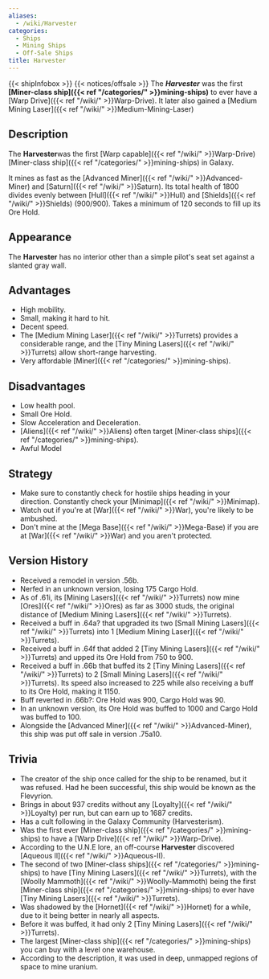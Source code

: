 ```yaml
---
aliases:
  - /wiki/Harvester
categories:
  - Ships
  - Mining Ships
  - Off-Sale Ships
title: Harvester
---
```


{{< shipInfobox >}} {{< notices/offsale >}} The **_Harvester_** was the first **[Miner-class ship]({{< ref "/categories/" >}}mining-ships)** to ever have a [Warp Drive]({{< ref "/wiki/" >}}Warp-Drive). It later also gained a [Medium Mining Laser]({{< ref "/wiki/" >}}Medium-Mining-Laser)

## Description

The **Harvester**was the first [Warp capable]({{< ref "/wiki/" >}}Warp-Drive) [Miner-class ship]({{< ref "/categories/" >}}mining-ships) in Galaxy.

It mines as fast as the [Advanced Miner]({{< ref "/wiki/" >}}Advanced-Miner) and [Saturn]({{< ref "/wiki/" >}}Saturn). Its total health of 1800 divides evenly between [Hull]({{< ref "/wiki/" >}}Hull) and [Shields]({{< ref "/wiki/" >}}Shields) (900/900). Takes a minimum of 120 seconds to fill up its Ore Hold.

## Appearance

The **Harvester** has no interior other than a simple pilot's seat set against a slanted gray wall.

## Advantages

- High mobility.
- Small, making it hard to hit.
- Decent speed.
- The [Medium Mining Laser]({{< ref "/wiki/" >}}Turrets) provides a considerable range, and the [Tiny Mining Lasers]({{< ref "/wiki/" >}}Turrets) allow short-range harvesting.
- Very affordable [Miner]({{< ref "/categories/" >}}mining-ships).

## Disadvantages

- Low health pool.
- Small Ore Hold.
- Slow Acceleration and Deceleration.
- [Aliens]({{< ref "/wiki/" >}}Aliens) often target [Miner-class ships]({{< ref "/categories/" >}}mining-ships).
- Awful Model

## Strategy

- Make sure to constantly check for hostile ships heading in your direction. Constantly check your [Minimap]({{< ref "/wiki/" >}}Minimap).
- Watch out if you're at [War]({{< ref "/wiki/" >}}War), you're likely to be ambushed.
- Don't mine at the [Mega Base]({{< ref "/wiki/" >}}Mega-Base) if you are at [War]({{< ref "/wiki/" >}}War) and you aren't protected.

## Version History

- Received a remodel in version .56b.
- Nerfed in an unknown version, losing 175 Cargo Hold.
- As of .61i, its [Mining Lasers]({{< ref "/wiki/" >}}Turrets) now mine [Ores]({{< ref "/wiki/" >}}Ores) as far as 3000 studs, the original distance of [Medium Mining Lasers]({{< ref "/wiki/" >}}Turrets).
- Received a buff in .64a? that upgraded its two [Small Mining Lasers]({{< ref "/wiki/" >}}Turrets) into 1 [Medium Mining Laser]({{< ref "/wiki/" >}}Turrets).
- Received a buff in .64f that added 2 [Tiny Mining Lasers]({{< ref "/wiki/" >}}Turrets) and upped its Ore Hold from 750 to 900.
- Received a buff in .66b that buffed its 2 [Tiny Mining Lasers]({{< ref "/wiki/" >}}Turrets) to 2 [Small Mining Lasers]({{< ref "/wiki/" >}}Turrets). Its speed also increased to 225 while also receiving a buff to its Ore Hold, making it 1150.
- Buff reverted in .66b?: Ore Hold was 900, Cargo Hold was 90.
- In an unknown version, its Ore Hold was buffed to 1000 and Cargo Hold was buffed to 100.
- Alongside the [Advanced Miner]({{< ref "/wiki/" >}}Advanced-Miner), this ship was put off sale in version .75a10.

## Trivia

- The creator of the ship once called for the ship to be renamed, but it was refused. Had he been successful, this ship would be known as the Flevyrion.
- Brings in about 937 credits without any [Loyalty]({{< ref "/wiki/" >}}Loyalty) per run, but can earn up to 1687 credits.
- Has a cult following in the Galaxy Community (Harvesterism).
- Was the first ever [Miner-class ship]({{< ref "/categories/" >}}mining-ships) to have a [Warp Drive]({{< ref "/wiki/" >}}Warp-Drive).
- According to the U.N.E lore, an off-course **Harvester** discovered [Aqueous ll]({{< ref "/wiki/" >}}Aqueous-II).
- The second of two [Miner-class ships]({{< ref "/categories/" >}}mining-ships) to have [Tiny Mining Lasers]({{< ref "/wiki/" >}}Turrets), with the [Woolly Mammoth]({{< ref "/wiki/" >}}Woolly-Mammoth) being the first [Miner-class ship]({{< ref "/categories/" >}}mining-ships) to ever have [Tiny Mining Lasers]({{< ref "/wiki/" >}}Turrets).
- Was shadowed by the [Hornet]({{< ref "/wiki/" >}}Hornet) for a while, due to it being better in nearly all aspects.
- Before it was buffed, it had only 2 [Tiny Mining Lasers]({{< ref "/wiki/" >}}Turrets).
- The largest [Miner-class ship]({{< ref "/categories/" >}}mining-ships) you can buy with a level one warehouse.
- According to the description, it was used in deep, unmapped regions of space to mine uranium.

